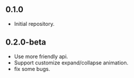 ## 0.1.0

- Initial repository.

## 0.2.0-beta
- Use more friendly api.
- Support customize expand/collapse animation.
- fix some bugs.

